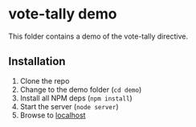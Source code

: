 vote-tally demo
===============
This folder contains a demo of the vote-tally directive.


Installation
------------
1. Clone the repo
2. Change to the demo folder (`cd demo`)
3. Install all NPM deps (`npm install`)
4. Start the server (`node server`)
5. Browse to [localhost](http://localhost:8080)
